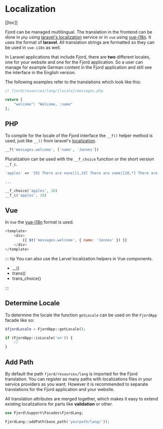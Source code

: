 # Localization

[[toc]]

Fjord can be managed multilingual. The translation in the frontend can be done in `php` using [laravel's localization](https://laravel.com/docs/7.x/localization) service or in `vue` using [vue-i18n](https://kazupon.github.io/vue-i18n/docs/formatting.html). It uses the format of **laravel**. All translation strings are formatted so they can be used in `vue-i18n` as well.

In Laravel applications that include Fjord, there are **two** different locales, one for your website and one for the Fjord application. So a user can manage for example German content in the Fjord application and still see the interface in the English version.

The following examples refer to the translations which look like this:

```php
// fjord/resources/lang/{locale}/messages.php

return [
    "welcome": "Welcome, :name"
];
```

## PHP

To compile for the locale of the Fjord interface the `__f()` helper method is used, just like `__()` from laravel's [localization](https://laravel.com/docs/7.x/localization#retrieving-translation-strings).

```php
__f('messages.welcome', ['name', 'Jannes'])
```

Pluralization can be used with the `__f_choice` function or the short version `__f_c`.

```php
'apples' => '{0} There are none|[1,19] There are some|[20,*] There are many',

...

__f_choice('apples', 10)
__f_c('apples', 10)
```

## Vue

In `Vue` the [vue-i18n](https://kazupon.github.io/vue-i18n/introduction.html) format is used.

```javascript
<template>
    <div>
        {{ $t('messages.welcome', { name: 'Jannes' }) }}
    </div>
</template>
```

::: tip
You can also use the Larvel localization helpers in Vue components.

-   \_\_()
-   trans()
-   trans_choice()

:::

## Determine Locale

To determine the locale the function `getLocale` can be used on the `FjordApp` facade like so:

```php
$fjordLocale = FjordApp::getLocale();

if (FjordApp::isLocale('en')) {
    //
}
```

## Add Path

By default the path `fjord/resources/lang` is imported for the Fjord translation. You can register as many paths with localizations files in your service providers as you want. However it is recommended to separate translations for the Fjord application and your website.

All translation attributes are merged together, which makes it easy to extend existing localizations for parts like **validation** or other.

```php
use Fjord\Support\Facades\FjordLang;

FjordLang::addPath(base_path('yourpath/lang/'));
```
